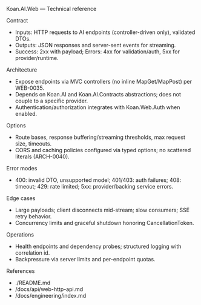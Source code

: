 Koan.AI.Web — Technical reference

Contract
- Inputs: HTTP requests to AI endpoints (controller-driven only), validated DTOs.
- Outputs: JSON responses and server-sent events for streaming.
- Success: 2xx with payload; Errors: 4xx for validation/auth, 5xx for provider/runtime.

Architecture
- Expose endpoints via MVC controllers (no inline MapGet/MapPost) per WEB-0035.
- Depends on Koan.AI and Koan.AI.Contracts abstractions; does not couple to a specific provider.
- Authentication/authorization integrates with Koan.Web.Auth when enabled.

Options
- Route bases, response buffering/streaming thresholds, max request size, timeouts.
- CORS and caching policies configured via typed options; no scattered literals (ARCH-0040).

Error modes
- 400: invalid DTO, unsupported model; 401/403: auth failures; 408: timeout; 429: rate limited; 5xx: provider/backing service errors.

Edge cases
- Large payloads; client disconnects mid-stream; slow consumers; SSE retry behavior.
- Concurrency limits and graceful shutdown honoring CancellationToken.

Operations
- Health endpoints and dependency probes; structured logging with correlation id.
- Backpressure via server limits and per-endpoint quotas.

References
- ./README.md
- /docs/api/web-http-api.md
- /docs/engineering/index.md